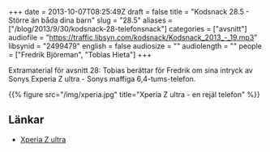 +++
date = 2013-10-07T08:25:49Z
draft = false
title = "Kodsnack 28.5 - Större än båda dina barn"
slug = "28.5"
aliases = ["/blog/2013/9/30/kodsnack-28-telefonsnack"]
categories = ["avsnitt"]
audiofile = "https://traffic.libsyn.com/kodsnack/Kodsnack_2013_-_19.mp3"
libsynid = "2499479"
english = false
audiosize = ""
audiolength = ""
people = ["Fredrik Björeman", "Tobias Hieta"]
+++

Extramaterial för avsnitt 28: Tobias berättar för Fredrik om sina intryck av Sonys Experia Z ultra - Sonys maffiga 6,4-tums-telefon.

{{% figure src="/img/xperia.jpg" title="Xperia Z ultra - en rejäl telefon" %}}

## Länkar ##

* [Xperia Z ultra](http://www.sonymobile.com/se/products/phones/xperia-z-ultra/)


